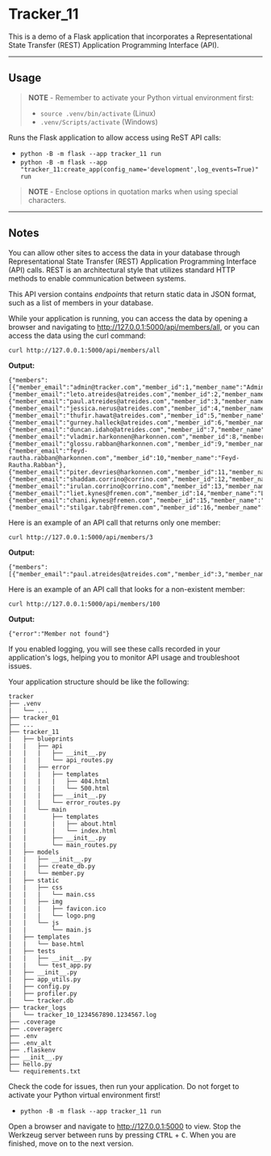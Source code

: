 # Tracker_11

This is a demo of a Flask application that incorporates a Representational State Transfer (REST) Application Programming Interface (API).

-----

## Usage

> **NOTE** - Remember to activate your Python virtual environment first:
>
> - `source .venv/bin/activate` (Linux)
> - `.venv/Scripts/activate` (Windows)

Runs the Flask application to allow access using ReST API calls:

- `python -B -m flask --app tracker_11 run`
- `python -B -m flask --app "tracker_11:create_app(config_name='development',log_events=True)" run`

> **NOTE** - Enclose options in quotation marks when using special characters.

-----

## Notes

You can allow other sites to access the data in your database through Representational State Transfer (REST) Application Programming Interface (API) calls. REST is an architectural style that utilizes standard HTTP methods to enable communication between systems.

This API version contains *endpoints* that return static data in JSON format, such as a list of members in your database.

While your application is running, you can access the data by opening a browser and navigating to <http://127.0.0.1:5000/api/members/all>, or you can access the data using the curl command:

```shell
curl http://127.0.0.1:5000/api/members/all
```

**Output:**

```text
{"members":[{"member_email":"admin@tracker.com","member_id":1,"member_name":"Admin"},{"member_email":"leto.atreides@atreides.com","member_id":2,"member_name":"Leto.Atreides"},{"member_email":"paul.atreides@atreides.com","member_id":3,"member_name":"Paul.Atreides"},{"member_email":"jessica.nerus@atreides.com","member_id":4,"member_name":"Jessica.Nerus"},{"member_email":"thufir.hawat@atreides.com","member_id":5,"member_name":"Thufir.Hawat"},{"member_email":"gurney.halleck@atreides.com","member_id":6,"member_name":"Gurney.Halleck"},{"member_email":"duncan.idaho@atreides.com","member_id":7,"member_name":"Duncan.Idaho"},{"member_email":"vladmir.harkonnen@harkonnen.com","member_id":8,"member_name":"Vladimir.Harkonnen"},{"member_email":"glossu.rabban@harkonnen.com","member_id":9,"member_name":"Glossu.Rabban"},{"member_email":"feyd-rautha.rabban@harkonnen.com","member_id":10,"member_name":"Feyd-Rautha.Rabban"},{"member_email":"piter.devries@harkonnen.com","member_id":11,"member_name":"Piter.DeVries"},{"member_email":"shaddam.corrino@corrino.com","member_id":12,"member_name":"Shaddam.Corrino"},{"member_email":"irulan.corrino@corrino.com","member_id":13,"member_name":"Irulan.Corrino"},{"member_email":"liet.kynes@fremen.com","member_id":14,"member_name":"Liet.Kynes"},{"member_email":"chani.kynes@fremen.com","member_id":15,"member_name":"Chani.Kynes"},{"member_email":"stilgar.tabr@fremen.com","member_id":16,"member_name":"Stilgar.Tabr"}]}
```

Here is an example of an API call that returns only one member:

```shell
curl http://127.0.0.1:5000/api/members/3
```

**Output:**

```text
{"members":[{"member_email":"paul.atreides@atreides.com","member_id":3,"member_name":"Paul.Atreides"}]}
```

Here is an example of an API call that looks for a non-existent member:

```shell
curl http://127.0.0.1:5000/api/members/100
```

**Output:**

```text
{"error":"Member not found"}
```

If you enabled logging, you will see these calls recorded in your application's logs, helping you to monitor API usage and troubleshoot issues.

Your application structure should be like the following:

```text
tracker
├── .venv
|   └── ...
├── tracker_01
├── ...
├── tracker_11
|   ├── blueprints
|   |   ├── api
|   |   |   ├── __init__.py
|   |   |   └── api_routes.py
|   |   ├── error
|   |   |   ├── templates
|   |   |   |   ├── 404.html
|   |   |   |   └── 500.html
|   |   |   ├── __init__.py
|   |   |   └── error_routes.py
|   |   └── main
|   |       ├── templates
|   |       |   ├── about.html
|   |       |   └── index.html
|   |       ├── __init__.py
|   |       └── main_routes.py
|   ├── models
|   |   ├── __init__.py
|   |   ├── create_db.py
|   |   └── member.py
|   ├── static
|   |   ├── css
|   |   |   └── main.css
|   |   ├── img
|   |   |   ├── favicon.ico
|   |   |   └── logo.png
|   |   └── js
|   |       └── main.js
|   ├── templates
|   |   └── base.html
|   ├── tests
|   |   ├── __init__.py
|   |   └── test_app.py
|   ├── __init__.py
|   ├── app_utils.py
|   ├── config.py
|   ├── profiler.py
|   └── tracker.db
├── tracker_logs
|   └── tracker_10_1234567890.1234567.log
├── .coverage
├── .coveragerc
├── .env
├── .env_alt
├── .flaskenv
├── __init__.py
├── hello.py
└── requirements.txt
```

Check the code for issues, then run your application. Do not forget to activate your Python virtual environment first!

- `python -B -m flask --app tracker_11 run`

Open a browser and navigate to <http://127.0.0.1:5000> to view. Stop the Werkzeug server between runs by pressing <kbd>CTRL</kbd> +  <kbd>C</kbd>. When you are finished, move on to the next version.
